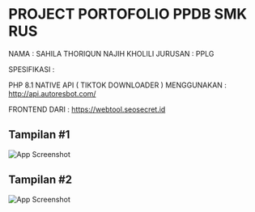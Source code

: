 
#  PROJECT PORTOFOLIO PPDB SMK RUS

NAMA : SAHILA THORIQUN NAJIH KHOLILI
JURUSAN : PPLG 

SPESIFIKASI :

PHP 8.1 NATIVE 
API ( TIKTOK DOWNLOADER ) MENGGUNAKAN :
http://api.autoresbot.com/

FRONTEND DARI : 
https://webtool.seosecret.id





## Tampilan #1

![App Screenshot](https://i.ibb.co/JR3tqHLS/Screenshot-2025-04-22-000809.png)

## Tampilan #2

![App Screenshot](https://i.ibb.co/nts8dMb/Screenshot-2025-04-22-000845.png)
